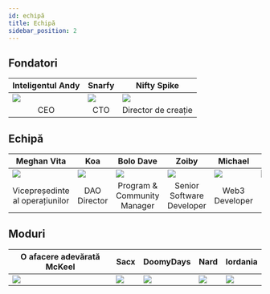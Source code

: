 ```yaml
---
id: echipă
title: Echipă
sidebar_position: 2
---
```


## Fondatori

| Inteligentul Andy         | Snarfy                    | Nifty Spike               |
| ------------------------- | ------------------------- | ------------------------- |
| ![](/img/NiftyAndy.png)   | ![](/img/snarfy.png)      | ![](/img/NiftySpike.png)  |
| <div align="center"> CEO </div> | <div align="center"> CTO </div> | <div align="center"> Director de creație </div> |

## Echipă

| Meghan Vita               | Koa                       | Bolo Dave                 | Zoiby                     | Michael                    | Jeppe                     |
| ------------------------- | ------------------------- | ------------------------- | ------------------------- | -------------------------- | ------------------------- |
| ![](/img/NiftyMorgan.png) | ![](/img/koa.png)         | ![](/img/bolo.png)        | ![](/img/zoiby.png)       | ![](/img/NiftyMichael.png) | ![](/img/jeppe.png)       |
| <div align="center"> Vicepreședinte al operațiunilor </div> | <div align="center"> DAO Director </div> | <div align="center"> Program & Community Manager </div> | <div align="center"> Senior Software Developer </div> | <div align="center"> Web3 Developer </div>  | <div align="center"> Marketing Manager </div> |

## Moduri

| <div align="center"> O afacere adevărată McKeel </div> | <div align="center"> Sacx </div> | <div align="center"> DoomyDays </div> | <div align="center"> Nard </div> | <div align="center"> Iordania </div> |
| ------------------------- | -------------------------- | -------------------------- | -------------------------- | -------------------------- |
| ![](/img/realdeal.png)    | ![](/img/sacx.png)         | ![](/img/doomy.png)        | ![](/img/nard.png)         | ![](/img/jordan.png)       |
